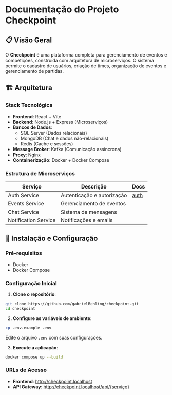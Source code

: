 # Documentação do Projeto Checkpoint

## 📋 Visão Geral

O **Checkpoint** é uma plataforma completa para gerenciamento de eventos e competições, construída com arquitetura de microserviços. O sistema permite o cadastro de usuários, criação de times, organização de eventos e gerenciamento de partidas.

## 🏗️ Arquitetura

### Stack Tecnológica
- **Frontend**: React + Vite
- **Backend**: Node.js + Express (Microserviços)
- **Bancos de Dados**: 
  - SQL Server (Dados relacionais)
  - MongoDB (Chat e dados não-relacionais)
  - Redis (Cache e sessões)
- **Message Broker**: Kafka (Comunicação assíncrona)
- **Proxy**: Nginx
- **Containerização**: Docker + Docker Compose

### Estrutura de Microserviços

| Serviço | Descrição | Docs |
|---------|-----------|------|
| Auth Service | Autenticação e autorização | [auth](./microservices/auth-service/docs.md) |
| Events Service | Gerenciamento de eventos |
| Chat Service | Sistema de mensagens |
| Notification Service | Notificações e emails |

## 🚀 Instalação e Configuração

### Pré-requisitos
- Docker
- Docker Compose

### Configuração Inicial

1. **Clone o repositório**:
```bash
git clone https://github.com/gabrielBehling/checkpoint.git
cd checkpoint
```

2. **Configure as variáveis de ambiente**:
```bash
cp .env.example .env
```
Edite o arquivo `.env` com suas configurações.

3. **Execute a aplicação**:
```bash
docker compose up --build
```

### URLs de Acesso
- **Frontend**: http://checkpoint.localhost
- **API Gateway**: http://checkpoint.localhost/api/{serviço}

